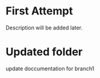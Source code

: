 # First Attempt
Description will be added later.

# Updated folder
update doccumentation for branch1